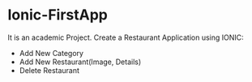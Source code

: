 # Ionic-FirstApp
It is an academic Project.
Create a Restaurant Application using IONIC:
- Add New Category
- Add New Restaurant(Image, Details)
- Delete Restaurant
